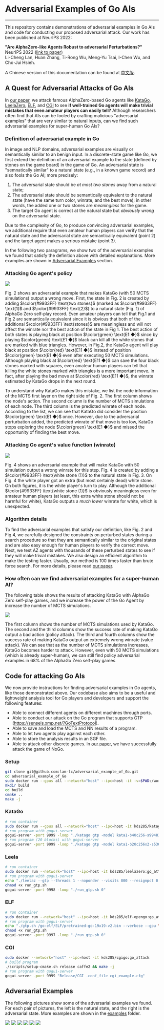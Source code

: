 # Adversarial Examples of Go AIs
-----

This repository contains demonstrations of adversarial examples in Go AIs and code for conducting our proposed adversarial attack. Our work has been published at NeurIPS 2022:

**"Are AlphaZero-like Agents Robust to adversarial Perturbations?"**  
NeurIPS 2022 ([link to paper](https://arxiv.org/pdf/2211.03769.pdf))  
Li-Cheng Lan, Huan Zhang, Ti-Rong Wu, Meng-Yu Tsai, I-Chen Wu, and Cho-Jui Hsieh. 

A Chinese version of this documentation can be found at [中文版](https://github.com/lan-lc/adversarial_example_of_Go/blob/main/chineseREADME.md).

## A Quest for Adversarial Attacks of Go AIs

In [our paper](https://arxiv.org/pdf/2211.03769.pdf), we attack famous AlphaZero-based Go agents like [KataGo](https://github.com/lightvector/KataGo), [LeelaZero](https://github.com/leela-zero/leela-zero), [ELF](https://github.com/pytorch/ELF), and [CGI](https://arxiv.org/abs/2003.06212) to see **if well-trained Go agents will make trivial mistakes that even amateur players can easily tell?** Although researchers often find that AIs can be fooled by crafting malicious "adversarial examples" that are very similar to natural inputs, can we find such adversarial examples for super-human Go AIs?

### Definition of adversarial example in Go

In image and NLP domains, adversarial examples are visually or semantically similar to an benign input. In a discrete-state game like Go, we first extend the definition of an adversarial example to the state (defined by stones on the game board) in the game of Go. An adversarial state is "semnatically similar" to a natural state (e.g., in a known game record) and also fools the Go AI; more precisely:

1. The adversarial state should be *at most two stones* away from a natural state;
2. The adversarial state should be semantically equivalent to the natural state (have the same turn color, winrate, and the best move); in other words, the added one or two stones are *meaningless* for the game.
3. The target Go agent is correct at the natural state but *obviously wrong* on the adversarial state.

Due to the complexity of Go, to produce convincing adversarial examples, we additional require that even amateur human players can verify that the natural state and the adversarial state are semantically equivalent (point 2) and the target agent makes a serious mistake (point 3).

In the following two paragrams, we show two of the adversarial examples we found that satisfy the definition above with detailed explanations. More examples are shown in [Adversarial Examples](#adversarial-examples) section.

### Attacking Go agent's policy

![](./images/f12.png)

Fig. 2 shows an adversarial example that makes KataGo (with 50 MCTS simulations) output a wrong move. 
First, the state in Fig. 2 is created by adding $\color{#9933FF} \text{two stones}$ (marked as $\color{#9933FF} \text{1}$ and $\color{#9933FF} \text{2}$) to a natural state (Fig. 1) of AlphaGo Zero self-play record. 
Even amateur players can tell that Fig.1 and Fig.2 are semantically equivalent since it is obvious that both of the additional $\color{#9933FF} \text{stones}$ are meaningless and will not affect the winrate nor the best action of the state in Fig 1. 
The best action of both states is playing black at position $\color{green} \text{E1 ◆}$ since by playing $\color{green} \text{E1 ◆}$ black can kill all the white stones that are marked with blue triangles.
However, in Fig.2, the KataGo agent will play black at position $\color{red} \text{E11 ◆}$ instead of position $\color{green} \text{E1 ◆}$ even after executing 50 MCTS simulations. Although playing black at $\color{red} \text{E11 ◆}$ can save the four black stones marked with squares,  even amateur human players can tell that killing the white stones marked with triangles is a more important move. In fact, after playing the bad move at $\color{red} \text{E11 ◆}$, the winrate estimated by KataGo drops in the next round.


To understand why KataGo makes this mistake,  we list the node information of the MCTS first layer on the right side of Fig. 2.
The first column shows the node's action. The second column is the number of MCTS simulations of each node. The third column is the predicted winrate of each node. According to the list, we can see that KataGo did consider the position $\color{green} \text{E1 ◆}$ once. However, due to the adversarial perturbation added, the predicted winrate of that move is too low, KataGo stops exploring the node $\color{green} \text{E1 ◆}$ and missed the opportunity of finding the best move.

### Attacking Go agent's value function (winrate)

![](./images/f34.png)

Fig. 4 shows an adversarial example that will make KataGo with 50 simulation output a wrong winrate for this step. Fig. 4 is created by adding a $\color{#9933FF} \text{white stone (1)}$ to the natural state in Fig. 3. On Fig. 4 the white player got an extra (but most certainly dead) white stone. On both figures, it is the white player's turn to play. Although the additional  $\color{#9933FF} \text{white stone (1)}$ is obviously meaningless even for amateur human players (at least, this extra white stone should not be harmful for white), KataGo outputs a *much lower* winrate for white, which is unexpected. 

### Algorithm details

To find the adversarial examples that satisfy our definition, like Fig. 2 and Fig.4,
we carefully designed the constraints on perturbed states during a search procedure so that they are semantically similar to the original states and are also easy enough for human players to verify the correct move. Next, we test AZ agents with thousands of these perturbed
states to see if they will make trivial mistakes. We also design an efficient algorithm to make the testing faster. Usually, our method is 100 times faster than brute force search. For more details, please read [our paper](https://arxiv.org/pdf/2211.03769.pdf).

### How often can we find adversarial examples for a super-human AI?

The following table shows the results of attacking KataGo with AlphaGo Zero self-play games, and we increase the power of the Go Agent by increase the number of MCTS simulations.

![](./images/table.png)

The first column shows the number of MCTS simulations used by KataGo. The second and the third columns show the success rate of making KataGo output a bad action (policy attack). The third and fourth columns show the success rate of making KataGo output an extremely wrong winrate (value attack). We can see that as the number of MCTS simulations increases, KataGo becomes harder to attack. However, even with 50 MCTS simulations (which is already super-human), we can still find policy adversarial examples in 68% of the AlphaGo Zero self-play games. 

## Code for attacking Go AIs

We now provide instructions for finding adversarial examples in Go agents, like those demonstrated above.
Our codebase also aims to be a useful and lightweight analysis tool for Go players and developers and support the following features:

- Able to connect different agents on different machines through ports.
- Able to conduct our attack on the Go program that supports GTP (https://senseis.xmp.net/?GoTextProtocol). 
- Able to save and load the MCTS and NN results of a program.
- Able to let two agents play against each other.
- Able to store the analysis results in an SGF file.
- Able to attack other discrete games. In [our paper](https://arxiv.org/pdf/2211.03769.pdf), we have successfully attack the game of NoGo.

### Setup


```bash
git clone git@github.com:lan-lc/adversarial_example_of_Go.git
cd adversarial_example_of_Go
sudo docker run --gpus all --network="host" --ipc=host -it -v=$PWD:/workspace kds285/go-attack
mkdir build
cd build
cmake ..
make -j
```
### KataGo
```bash
# run container
sudo docker run --gpus all --network="host" --ipc=host -it kds285/katago
# run program with gogui-server
gogui-server -port 9999 -loop "./katago gtp -model kata1-b40c256-s9948109056-d2425397051.bin.gz -config gtp_example.cfg"
# run program (20 blocks) with gogui-server
gogui-server -port 9999 -loop "./katago gtp -model kata1-b20c256x2-s5303129600-d1228401921.bin.gz -config gtp_example.cfg"
```
### Leela
```bash
# run container
sudo docker run --network="host" --ipc=host -it kds285/leelazero:go_attack
# run program with gogui-server
echo "./leelaz --gtp --threads 1 --noponder --visits 800 --resignpct 0 --timemanage off --gpu \$1 2>/dev/null" > run_gtp.sh
chmod +x run_gtp.sh
gogui-server -port 9998 -loop "./run_gtp.sh 0"
```
### ELF
```bash
# run container
sudo docker run --network="host" --ipc=host -it kds285/elf-opengo:go_attack
# run program with gogui-server
echo "./gtp.sh /go-elf/ELF/pretrained-go-19x19-v2.bin --verbose --gpu \$1 --num_block 20 --dim 256 --mcts_puct 1.50 --batchsize 8 --mcts_rollout_per_batch 8 --mcts_threads 2 --mcts_rollout_per_thread 400 --resign_thres 0 --mcts_virtual_loss 1 2>&1 | grep --line-buffered \"^= \|custom_output\" | awk '{ if(\$1==\"[custom_output]\") { print \$0; } else { print \$0\"\n\"; system(\"\"); } }'" > run_gtp.sh
chmod +x run_gtp.sh
gogui-server -port 9997 -loop "./run_gtp.sh 0"
```
### CGI
```bash
sudo docker --network="host" --ipc=host -it kds285/cgigo:go_attack
# build program
./scripts/setup-cmake.sh release caffe2 && make -j
# run program with gogui-server
gogui-server -port 9999 "Release/CGI -conf_file cgi_example.cfg"
```

## Adversarial Examples
The following pictures show some of the adversarial examples we found. For each pair of pictures, the left is the natural state, and the right is the adversarial state. More examples are shown in the [examples](https://github.com/lan-lc/adversarial_example_of_Go/tree/main/examples) folder.

![](./images/f56.png)
![](./images/f78.png)
![](./images/f910.png)
![](./images/f1112.png)
![](./images/f1314.png)
![](./images/f1516.png)

<!-- 
<img src="./images/f56.png" height="400"/>
<img src="./images/f78.png" height="400"/>
<img src="./images/f710.png" height="400"/>
<img src="./images/f1112.png" height="400"/>
<img src="./images/f1314.png" height="400"/>
<img src="./images/f1516.png" height="400"/> -->

